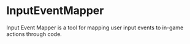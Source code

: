 # InputEventMapper
Input Event Mapper is a tool for mapping user input events to in-game actions through code.
